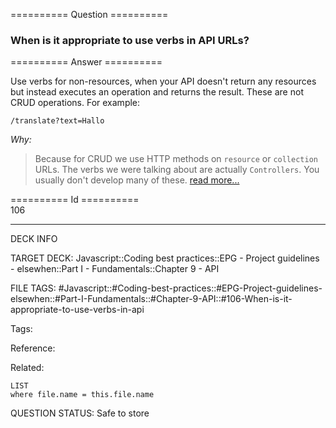 ========== Question ==========  

### When is it appropriate to use verbs in API URLs?  

========== Answer ==========  

Use verbs for non-resources, when your API doesn't return any resources but instead executes an operation and returns the result. These are not CRUD operations. For example:

```
/translate?text=Hallo
```

_Why:_

> Because for CRUD we use HTTP methods on `resource` or `collection` URLs. The verbs we were talking about are actually `Controllers`. You usually don't develop many of these. [read more...](https://github.com/byrondover/api-guidelines/blob/master/Guidelines.md#controller)

========== Id ==========  
106

---

DECK INFO

TARGET DECK: Javascript::Coding best practices::EPG - Project guidelines - elsewhen::Part I - Fundamentals::Chapter 9 - API

FILE TAGS: #Javascript::#Coding-best-practices::#EPG-Project-guidelines-elsewhen::#Part-I-Fundamentals::#Chapter-9-API::#106-When-is-it-appropriate-to-use-verbs-in-api

Tags:

Reference:

Related:

```dataview
LIST
where file.name = this.file.name
```

QUESTION STATUS: Safe to store
